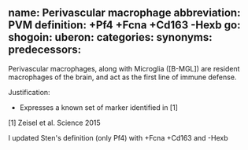 name: Perivascular macrophage
abbreviation: PVM
definition: +Pf4 +Fcna +Cd163 -Hexb
go:
shogoin: 
uberon:
categories:
synonyms:
predecessors:
---

Perivascular macrophages, along with Microglia ([B-MGL]) are resident macrophages of the brain, and act as the first line of immune defense.


Justification:

* Expresses a known set of marker identified in [1]

[1] Zeisel et al. Science 2015 

I updated Sten's definition (only Pf4) with +Fcna +Cd163 and -Hexb
